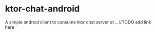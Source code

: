 # ktor-chat-android
 A simple android client to consume ktor chat server at ...//TODO add link here

